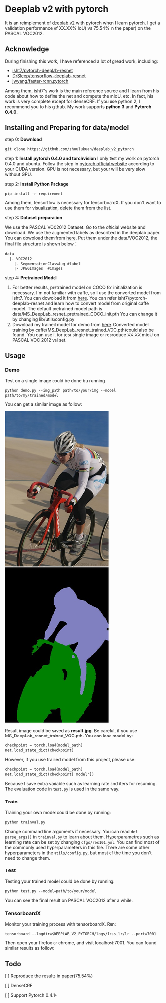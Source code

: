# Deeplab v2 with pytorch
It is an reimplement of [deeplab v2](https://arxiv.org/abs/1606.00915) with pytorch when I learn pytorch.  I get a validation performance of XX.XX% IoU( vs 75.54% in the paper) on the PASCAL VOC2012.

## Acknowledge
During finishing this work, I have referenced a lot of gread work, including:
- [isht7/pytorch-deeplab-resnet](https://github.com/isht7/pytorch-deeplab-resnet)
- [DrSleep/tensorflow-deeplab-resnet](https://github.com/DrSleep/tensorflow-deeplab-resnet)
- [jwyang/faster-rcnn.pytorch](https://github.com/jwyang/faster-rcnn.pytorch)

Among them, isht7's work is the main reference source and I learn from his code about how to define the net and compute the mIoU, etc. In fact, his work is very complete except for denseCRF. If you use python 2, I recommend you to his github. My work supports **python 3** and **Pytorch 0.4.0**.

## Installing and Preparing for data/model
step 0: **Download**
```
git clone https://github.com/zhoulukuan/deeplab_v2_pytorch
```
step 1: **Install pytorch 0.4.0 and torchvision**
I only test my work on pytorch 0.4.0 and ubuntu. Follow the step in [pytorch official website](https://pytorch.org/get-started/previous-versions/) according to your CUDA version. GPU is not necessary, but your  will be very slow without GPU.

step 2: **Install Python Package**
```
pip install -r requirement
```
Among them, tensorflow is necessary for tensorboardX. If you don't want to use them for visualization, delete them from the list.

step 3: **Dataset preparation**

We use the PASCAL VOC2012 Dataset. Go to the official website and download. We use the augmented labels as described in the deeplab paper. You can dowoload them from [here](https://pan.baidu.com/s/1OVevwsNl_pda-OTT0lGW_Q). Put them under the data/VOC2012, the final file structure is shown below：
```
data
  |- VOC2012
  	|- SegmentationClassAug #label
  	|- JPEGImages  #images
```

step 4: **Pretrained Model**
1. For better results, pretrained model on COCO for initialization is necessary. I'm not familiar with caffe, so I use the converted model from isht7. You can dowoload it from [here](https://pan.baidu.com/s/1OVevwsNl_pda-OTT0lGW_Q). You can refer isht7/pytorch-deeplab-resnet and learn how to convert model from original caffe model. The default pretrained model path is data/MS_DeepLab_resnet_pretrained_COCO_init.pth
You can change it by changing lib/utils/config.py
3. Download my trained model for demo from [here](https://pan.baidu.com/s/1OVevwsNl_pda-OTT0lGW_Q). Converted model training by caffe(MS_DeepLab_resnet_trained_VOC.pth)could also be found. You can use it for test single image or reproduce XX.XX mIoU on PASCAL VOC 2012 val set.

## Usage
### Demo
Test on a single image could be done bu running
```
python demo.py --img_path path/to/your/img --model path/to/my/trained/model
```
You can get a similar image as follow:

![](image/test.jpg)![](image/result.jpg)

Result image could be saved as **result.jpg**.
Be careful, if you use MS_DeepLab_resnet_trained_VOC.pth. You can load model by:
```
checkpoint = torch.load(model_path)
net.load_state_dict(checkpoint)
```
However, if you use trained model from this project, please use:
```
checkpoint = torch.load(model_path)
net.load_state_dict(checkpoint['model'])
```
Because I save extra variable such as learning rate and iters for resuming. The evaluation code in `test.py` is used in the same way.

### Train
Training your own model could be done by running:
```
python trainval.py
```
Change command line arguments if necessary. You can read `def parse_args()` in `trainval.py` to learn about them. Hyperparametres such as learning rate can be set by changing `cfgs/res101.yml`. You can find most of the commonly used hyperparameters in this file. There are some  other hyperparameters in the `utils/config.py`, but most of the time you don't need to change them.

### Test
Testing your trained model could be done by running:
```
python test.py --model=path/to/your/model
```
You can see the final result on PASCAL VOC2012 after a while.

### TensorboardX
Monitor your training process with tensorboardX. Run:
```
tensorboard --logdir=$DEEPLAB_V2_PYTORCH/logs/loss_lr/lr --port=7001
```
Then open your firefox or chrome, and visit localhost:7001. You can found similar results as follow:


## Todo
[ ] Reproduce the results in paper(75.54%)

[ ] DenseCRF

[ ] Support Pytorch 0.4.1+